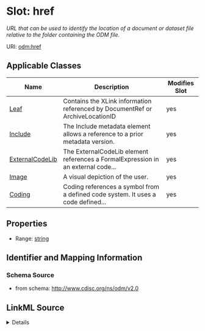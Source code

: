 # Slot: href


_URL that can be used to identify the location of a document or dataset file relative to the folder containing the ODM file._



URI: [odm:href](http://www.cdisc.org/ns/odm/v2.0/href)



<!-- no inheritance hierarchy -->




## Applicable Classes

| Name | Description | Modifies Slot |
| --- | --- | --- |
[Leaf](Leaf.md) | Contains the XLink information referenced by DocumentRef or ArchiveLocationID |  yes  |
[Include](Include.md) | The Include metadata element allows a reference to a prior metadata version. |  yes  |
[ExternalCodeLib](ExternalCodeLib.md) | The ExternalCodeLib element references a FormalExpression in an external code... |  yes  |
[Image](Image.md) | A visual depiction of the user. |  yes  |
[Coding](Coding.md) | Coding references a symbol from a defined code system. It uses a code defined... |  yes  |







## Properties

* Range: [string](string.md)





## Identifier and Mapping Information







### Schema Source


* from schema: http://www.cdisc.org/ns/odm/v2.0




## LinkML Source

<details>
```yaml
name: href
description: URL that can be used to identify the location of a document or dataset
  file relative to the folder containing the ODM file.
from_schema: http://www.cdisc.org/ns/odm/v2.0
rank: 1000
alias: href
domain_of:
- Leaf
- Include
- ExternalCodeLib
- Image
- Coding
range: string
any_of:
- range: uriorcurie
- range: text

```
</details>